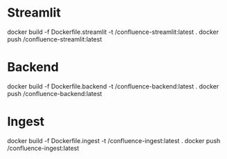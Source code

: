 # Streamlit
docker build -f Dockerfile.streamlit -t <REG>/confluence-streamlit:latest .
docker push <REG>/confluence-streamlit:latest

# Backend
docker build -f Dockerfile.backend -t <REG>/confluence-backend:latest .
docker push <REG>/confluence-backend:latest

# Ingest
docker build -f Dockerfile.ingest -t <REG>/confluence-ingest:latest .
docker push <REG>/confluence-ingest:latest
